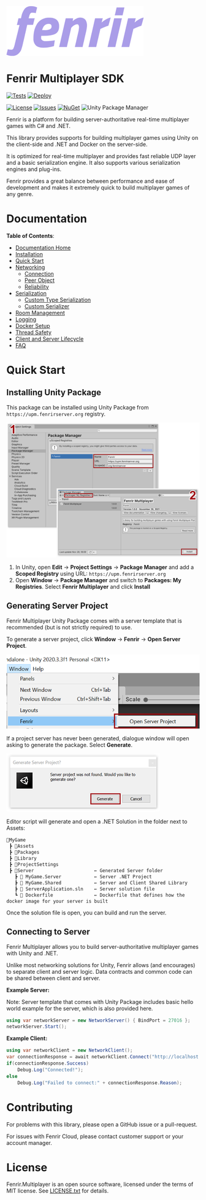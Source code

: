 ![Fenrir Multiplayer](/docs/images/FenrirLogo.png)

# Fenrir Multiplayer SDK

[![Tests](https://github.com/FenrirServer/Fenrir.Multiplayer/actions/workflows/test.yml/badge.svg)](https://github.com/FenrirServer/Fenrir.Multiplayer/actions/workflows/test.yml)
[![Deploy](https://github.com/FenrirServer/Fenrir.Multiplayer/actions/workflows/deploy.yml/badge.svg)](https://github.com/FenrirServer/Fenrir.Multiplayer/actions/workflows/deploy.yml)

[![License](https://img.shields.io/github/license/FenrirServer/Fenrir.Multiplayer)](https://github.com/FenrirServer/Fenrir.Multiplayer/blob/master/LICENSE.txt)
[![Issues](https://img.shields.io/github/issues/FenrirServer/Fenrir.Multiplayer)](https://github.com/FenrirServer/Fenrir.Multiplayer/issues)
[![NuGet](https://img.shields.io/nuget/v/Fenrir.Multiplayer)](https://www.nuget.org/packages/Fenrir.Multiplayer/)
![Unity Package Manager](https://img.shields.io/npm/v/org.fenrirserver.multiplayer/latest?registry_uri=https%3A%2F%2Fupm.fenrirserver.org)

Fenrir is a platform for building server-authoritative real-time multiplayer games with C# and .NET.

This library provides supports for building multiplayer games using Unity on the client-side and .NET and Docker on the server-side.

It is optimized for real-time multiplayer and provides fast reliable UDP layer and a basic serialization engine. It also supports various serialization engines and plug-ins.

Fenrir provides a great balance between performance and ease of development and makes it extremely quick to build multiplayer games of any genre.

# Documentation

**Table of Contents**:

- [Documentation Home](DocumentationIndex.md)
- [Installation](Installation.md)
- [Quick Start](QuickStart.md)
- [Networking](NetworkingBasics.md)
  - [Connection](Connection.md)
  - [Peer Object](PeerObject.md)
  - [Reliability](Reliability.md)
- [Serialization](Serialization.md)
  - [Custom Type Serialization](CustomTypeSerialization.md)
  - [Custom Serializer](CustomSerializer.md)
- [Room Management](RoomManagementBasics.md)
- [Logging](Logging.md)
- [Docker Setup](DockerBasics.md)
- [Thread Safety](ThreadSafety.md)
- [Client and Server Lifecycle](Lifecycle.md)
- [FAQ](FAQ.md)

# Quick Start

## Installing Unity Package

This package can be installed using Unity Package from `https://upm.fenrirserver.org` registry.

![Fenrir Multiplayer](/docs/images/UnityPackageManager.png)

1. In Unity, open **Edit** → **Project Settings** → **Package Manager** and add a **Scoped Registry** using URL: `https://upm.fenrirserver.org`
2. Open **Window** → **Package Manager** and switch to **Packages: My Registries**. Select **Fenrir Multiplayer** and click **Install**

## Generating Server Project

Fenrir Multiplayer Unity Package comes with a server template that is recommended (but is not strictly required) to use.

To generate a server project, click **Window** → **Fenrir** → **Open Server Project**.

![Server Project](/docs/images/OpenServerProject.png)

If a project server has never been generated, dialogue window will open asking to generate the package. Select **Generate**.

![Generate Server Project](/docs/images/GenerateServerProject.png)

Editor script will generate and open a .NET Solution in the folder next to Assets:

```
📂MyGame
 ┣ 📂Assets
 ┣ 📂Packages
 ┣ 📂Library
 ┣ 📂ProjectSettings
 ┣ 📁Server                      ← Generated Server folder
   ┣ 📂 MyGame.Server            ← Server .NET Project 
   ┣ 📂 MyGame.Shared            ← Server and Client Shared Library
   ┣ 📄 ServerApplication.sln    ← Server solution file
   ┗ 📄 Dockerfile               ← Dockerfile that defines how the docker image for your server is built
```

Once the solution file is open, you can build and run the server.

## Connecting to Server

Fenrir Multiplayer allows you to build server-authoritative multiplayer games with Unity and .NET.

Unlike most networking solutions for Unity, Fenrir allows (and encourages) to separate client and server logic.
Data contracts and common code can be shared between client and server.

**Example Server:**

Note: Server template that comes with Unity Package includes basic hello world example for the server, which is also provided here.

```csharp
using var networkServer = new NetworkServer() { BindPort = 27016 };
networkServer.Start();
```

**Example Client:**

```csharp
using var networkClient = new NetworkClient();
var connectionResponse = await networkClient.Connect("http://localhost:27016");
if(connectionResponse.Success)
    Debug.Log("Connected!");
else
    Debug.Log("Failed to connect:" + connectionResponse.Reason);
```

# Contributing

For problems with this library, please open a GitHub issue or a pull-request. 

For issues with Fenrir Cloud, please contact customer support or your account manager.

# License

Fenrir.Multiplayer is an open source software, licensed under the terms of MIT license. See [LICENSE.txt](/LICENSE.txt) for details.
